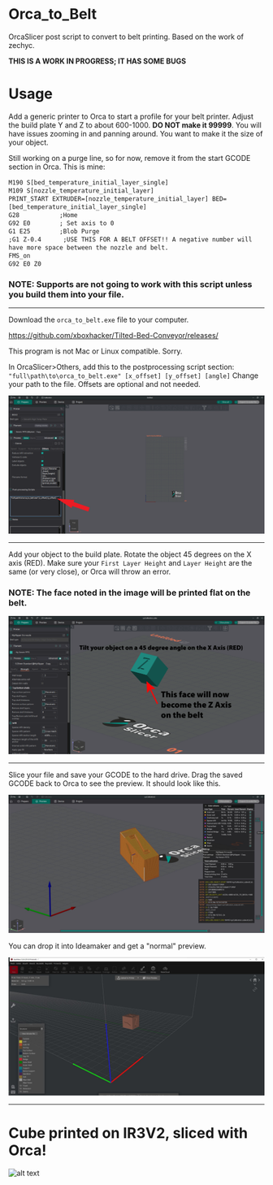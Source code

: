# Orca_to_Belt
OrcaSlicer post script to convert to belt printing.
Based on the work of zechyc.

**THIS IS A WORK IN PROGRESS; IT HAS SOME BUGS**

# Usage

Add a generic printer to Orca to start a profile for your belt printer. Adjust the build plate Y and Z to about 600-1000. **DO NOT make it 99999**. You will have issues zooming in and panning around. You want to make it the size of your object.

Still working on a purge line, so for now, remove it from the start GCODE section in Orca. This is mine:
```
M190 S[bed_temperature_initial_layer_single]
M109 S[nozzle_temperature_initial_layer]
PRINT_START EXTRUDER=[nozzle_temperature_initial_layer] BED=[bed_temperature_initial_layer_single]
G28           ;Home
G92 E0        ; Set axis to 0
G1 E25        ;Blob Purge
;G1 Z-0.4      ;USE THIS FOR A BELT OFFSET!! A negative number will have more space between the nozzle and belt.
FMS_on
G92 E0 Z0

```

### NOTE: Supports are not going to work with this script unless you build them into your file.

---
Download the `orca_to_belt.exe` file to your computer.

https://github.com/xboxhacker/Tilted-Bed-Conveyor/releases/

This program is not Mac or Linux compatible. Sorry.


In OrcaSlicer>Others, add this to the postprocessing script section:
`"full\path\to\orca_to_belt.exe" [x_offset] [y_offset] [angle]`
Change your path to the file. Offsets are optional and not needed.

![alt text](https://github.com/xboxhacker/Tilted-Bed-Conveyor/blob/master/images/postporcessing.png)

---

 Add your object to the build plate. Rotate the object 45 degrees on the X axis (RED). Make sure your `First Layer Height` and `Layer Height` are the same (or very close), or Orca will throw an error.

### NOTE: The face noted in the image will be printed flat on the belt.
 
 ![alt text](https://github.com/xboxhacker/Tilted-Bed-Conveyor/blob/master/images/face.png)

---

 Slice your file and save your GCODE to the hard drive.
 Drag the saved GCODE back to Orca to see the preview. It should look like this.

 
 ![alt text](https://github.com/xboxhacker/Tilted-Bed-Conveyor/blob/master/images/xyz1.jpg)
 

 You can drop it into Ideamaker and get a "normal" preview.
 
![alt_text](https://github.com/xboxhacker/Tilted-Bed-Conveyor/blob/master/images/xyz2.jpg)



 ---

 
# Cube printed on IR3V2, sliced with Orca!

 ![alt text](https://github.com/xboxhacker/Tilted-Bed-Conveyor/blob/master/images/20250311_121605.jpg)
 

